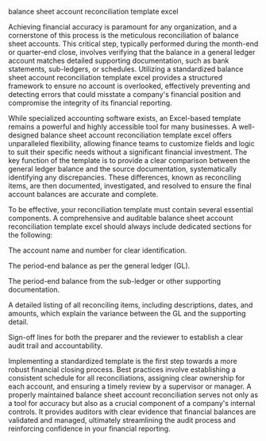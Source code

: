 balance sheet account reconciliation template excel


Achieving financial accuracy is paramount for any organization, and a cornerstone of this process is the meticulous reconciliation of balance sheet accounts. This critical step, typically performed during the month-end or quarter-end close, involves verifying that the balance in a general ledger account matches detailed supporting documentation, such as bank statements, sub-ledgers, or schedules. Utilizing a standardized balance sheet account reconciliation template excel provides a structured framework to ensure no account is overlooked, effectively preventing and detecting errors that could misstate a company's financial position and compromise the integrity of its financial reporting.



While specialized accounting software exists, an Excel-based template remains a powerful and highly accessible tool for many businesses. A well-designed balance sheet account reconciliation template excel offers unparalleled flexibility, allowing finance teams to customize fields and logic to suit their specific needs without a significant financial investment. The key function of the template is to provide a clear comparison between the general ledger balance and the source documentation, systematically identifying any discrepancies. These differences, known as reconciling items, are then documented, investigated, and resolved to ensure the final account balances are accurate and complete.



To be effective, your reconciliation template must contain several essential components. A comprehensive and auditable balance sheet account reconciliation template excel should always include dedicated sections for the following:




The account name and number for clear identification.


The period-end balance as per the general ledger (GL).


The period-end balance from the sub-ledger or other supporting documentation.


A detailed listing of all reconciling items, including descriptions, dates, and amounts, which explain the variance between the GL and the supporting detail.


Sign-off lines for both the preparer and the reviewer to establish a clear audit trail and accountability.





Implementing a standardized template is the first step towards a more robust financial closing process. Best practices involve establishing a consistent schedule for all reconciliations, assigning clear ownership for each account, and ensuring a timely review by a supervisor or manager. A properly maintained balance sheet account reconciliation serves not only as a tool for accuracy but also as a crucial component of a company's internal controls. It provides auditors with clear evidence that financial balances are validated and managed, ultimately streamlining the audit process and reinforcing confidence in your financial reporting.
